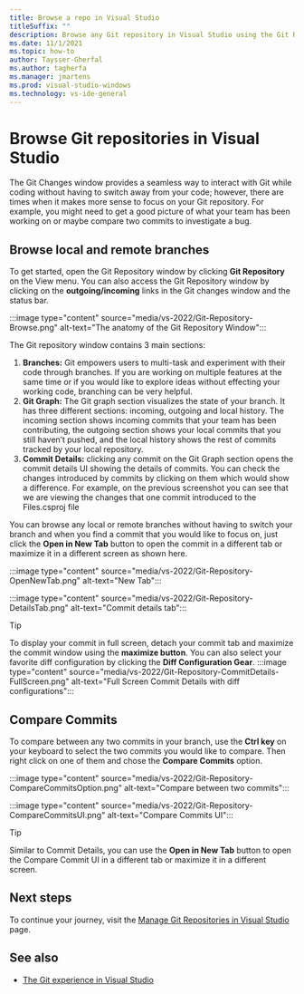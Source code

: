 ```yaml
---
title: Browse a repo in Visual Studio
titleSuffix: ""
description: Browse any Git repository in Visual Studio using the Git Repository window.
ms.date: 11/1/2021
ms.topic: how-to
author: Taysser-Gherfal
ms.author: tagherfa
ms.manager: jmartens
ms.prod: visual-studio-windows
ms.technology: vs-ide-general
---
```

# Browse Git repositories in Visual Studio

The Git Changes window provides a seamless way to interact with Git while coding without having to switch away from your code; however, there are times when it makes more sense to focus on your Git repository. For example, you might need to get a good picture of what your team has been working on or maybe compare two commits to investigate a bug.

## Browse local and remote branches

To get started, open the Git Repository window by clicking **Git Repository** on the View menu. You can also access the Git Repository window by clicking on the **outgoing/incoming** links in the Git changes window and the status bar.

:::image type="content" source="media/vs-2022/Git-Repository-Browse.png" alt-text="The anatomy of the Git Repository Window":::

The Git repository window contains 3 main sections:
1. **Branches:** Git empowers users to multi-task and experiment with their code through branches. If you are working on multiple features at the same time or if you would like to explore ideas without effecting your working code, branching can be very helpful. 
1. **Git Graph:** The Git graph section visualizes the state of your branch. It has three different sections: incoming, outgoing and local history. The incoming section shows incoming commits that your team has been contributing, the outgoing section shows your local commits that you still haven’t pushed, and the local history shows the rest of commits tracked by your local repository.
1. **Commit Details:** clicking any commit on the Git Graph section opens the commit details UI showing the details of commits. You can check the changes introduced by commits by clicking on them which would show a difference. For example, on the previous screenshot you can see that we are viewing the changes that one commit introduced to the Files.csproj file

You can browse any local or remote branches without having to switch your branch and when you find a commit that you would like to focus on, just click the **Open in New Tab** button to open the commit in a different tab or maximize it in a different screen as shown here.

:::image type="content" source="media/vs-2022/Git-Repository-OpenNewTab.png" alt-text="New Tab":::

:::image type="content" source="media/vs-2022/Git-Repository-DetailsTab.png" alt-text="Commit details tab":::

> [!TIP]
> To display your commit in full screen, detach your commit tab and maximize the commit window using the **maximize button**. You can also select your favorite diff configuration by clicking the **Diff Configuration Gear**. 
>:::image type="content" source="media/vs-2022/Git-Repository-CommitDetails-FullScreen.png" alt-text="Full Screen Commit Details with diff configurations":::

## Compare Commits

To compare between any two commits in your branch, use the **Ctrl key** on your keyboard to select the two commits you would like to compare. Then right click on one of them and chose the **Compare Commits** option.

:::image type="content" source="media/vs-2022/Git-Repository-CompareCommitsOption.png" alt-text="Compare between two commits":::

:::image type="content" source="media/vs-2022/Git-Repository-CompareCommitsUI.png" alt-text="Compare Commits UI":::

> [!TIP]
>Similar to Commit Details, you can use the **Open in New Tab** button to open the Compare Commit UI in a different tab or maximize it in a different screen.

## Next steps

To continue your journey, visit the [Manage Git Repositories in Visual Studio](git-manage-repository.md) page.

## See also

- [The Git experience in Visual Studio](../ide/git-with-visual-studio.md)